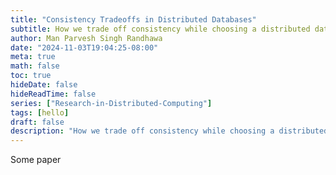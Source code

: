 ```yaml
---
title: "Consistency Tradeoffs in Distributed Databases"
subtitle: How we trade off consistency while choosing a distributed database
author: Man Parvesh Singh Randhawa
date: "2024-11-03T19:04:25-08:00"
meta: true
math: false
toc: true
hideDate: false
hideReadTime: false
series: ["Research-in-Distributed-Computing"]
tags: [hello]
draft: false
description: "How we trade off consistency while choosing a distributed database"
---
```


Some paper


